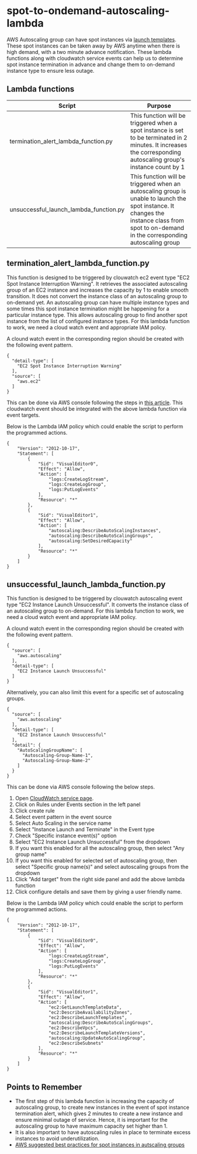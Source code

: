# spot-to-ondemand-autoscaling-lambda
AWS Autoscaling group can have spot instances via [launch templates](https://ec2spotworkshops.com/launching_ec2_spot_instances/asg.html). These spot instances can be taken away by AWS anytime when there is high demand, with a two minute advance notification. These lambda functions along with cloudwatch service events can help us to determine spot instance termination in advance and change them to on-demand instance type to ensure less outage.

## Lambda functions
|Script | Purpose |
|--------------|-------------------|
| termination_alert_lambda_function.py | This function will be triggered when a spot instance is set to be terminated in 2 minutes. It increases the corresponding autoscaling group's instance count by 1 |
| unsuccessful_launch_lambda_function.py | This function will be triggered when an autoscaling group is unable to launch the spot instance. It changes the instance class from spot to on-demand in the corresponding autoscaling group|

## termination_alert_lambda_function.py
This function is designed to be triggered by clouwatch ec2 event type "EC2 Spot Instance Interruption Warning". It retrieves the associated autoscaling group of an EC2 instance and increases the capacity by 1 to enable smooth transition. It does not convert the instance class of an autoscaling group to on-demand yet. An autoscaling group can have multiple instance types and some times this spot instance termination might be happening for a particular instance type. This allows autoscaling group to find another spot instance from the list of configured instance types. For this lambda function to work, we need a cloud watch event and appropriate IAM policy.

A clound watch event in the corresponding region should be created with the following event pattern.
```
{
  "detail-type": [
    "EC2 Spot Instance Interruption Warning"
  ],
  "source": [
    "aws.ec2"
  ]
}
```
This can be done via AWS console following the steps in [this article](https://ec2spotworkshops.com/running_spark_apps_with_emr_on_spot_instances/tracking_spot_interruptions.html). This cloudwatch event should be integrated with the above lambda function via event targets.

Below is the Lambda IAM policy which could enable the script to perform the programmed actions.
```
{
    "Version": "2012-10-17",
    "Statement": [
        {
            "Sid": "VisualEditor0",
            "Effect": "Allow",
            "Action": [
                "logs:CreateLogStream",
                "logs:CreateLogGroup",
                "logs:PutLogEvents"
            ],
            "Resource": "*"
        },
        {
            "Sid": "VisualEditor1",
            "Effect": "Allow",
            "Action": [
                "autoscaling:DescribeAutoScalingInstances",
                "autoscaling:DescribeAutoScalingGroups",
                "autoscaling:SetDesiredCapacity"
            ],
            "Resource": "*"
        }
    ]
}
```

## unsuccessful_launch_lambda_function.py
This function is designed to be triggered by clouwatch autoscaling event type "EC2 Instance Launch Unsuccessful". It converts the instance class of an autoscaling group to on-demand. For this lambda function to work, we need a cloud watch event and appropriate IAM policy.

A clound watch event in the corresponding region should be created with the following event pattern.
```
{
  "source": [
    "aws.autoscaling"
  ],
  "detail-type": [
    "EC2 Instance Launch Unsuccessful"
  ]
}
```
Alternatively, you can also limit this event for a specific set of autoscaling groups.
```
{
  "source": [
    "aws.autoscaling"
  ],
  "detail-type": [
    "EC2 Instance Launch Unsuccessful"
  ],
  "detail": {
    "AutoScalingGroupName": [
      "Autoscaling-Group-Name-1",
      "Autoscaling-Group-Name-2"
    ]
  }
}
```
This can be done via AWS console following the below steps.
1) Open [CloudWatch service page](https://console.aws.amazon.com/cloudwatch/).
2) Click on Rules under Events section in the left panel
3) Click create rule
4) Select event pattern in the event source
5) Select Auto Scaling in the service name
6) Select "Instance Launch and Terminate" in the Event type
7) Check "Specific instance event(s)" option
8) Select "EC2 Instance Launch Unsuccessful" from the dropdown
9) If you want this enabled for all the autoscaling group, then select "Any group name"
10) If you want this enabled for selected set of   autoscaling group, then select "Specific group name(s)" and select autoscaling groups from the dropdown
11) Click "Add target" from the right side panel and add the above lambda function
12) Click configure details and save them by giving a user friendly name.

Below is the Lambda IAM policy which could enable the script to perform the programmed actions.
```
{
    "Version": "2012-10-17",
    "Statement": [
        {
            "Sid": "VisualEditor0",
            "Effect": "Allow",
            "Action": [
                "logs:CreateLogStream",
                "logs:CreateLogGroup",
                "logs:PutLogEvents"
            ],
            "Resource": "*"
        },
        {
            "Sid": "VisualEditor1",
            "Effect": "Allow",
            "Action": [
                "ec2:GetLaunchTemplateData",
                "ec2:DescribeAvailabilityZones",
                "ec2:DescribeLaunchTemplates",
                "autoscaling:DescribeAutoScalingGroups",
                "ec2:DescribeVpcs",
                "ec2:DescribeLaunchTemplateVersions",
                "autoscaling:UpdateAutoScalingGroup",
                "ec2:DescribeSubnets"
            ],
            "Resource": "*"
        }
    ]
}
```

## Points to Remember
* The first step of this lambda function is increasing the capacity of autoscaling group, to create new instances in the event of spot instance termination alert, which gives 2 minutes to create a new instance and ensure minimal outage of service. Hence, it is important for the autoscaling group to have maximum capacity set higher than 1.
* It is also important to have autoscaling rules in place to terminate excess instances to avoid underutilization.
* [AWS suggested best practices for spot instances in autscaling groups](https://docs.aws.amazon.com/autoscaling/ec2/userguide/asg-purchase-options.html#asg-spot-best-practices)
